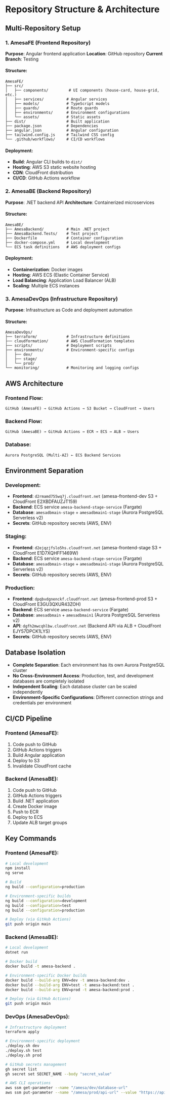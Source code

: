 # Repository Structure & Architecture

## Multi-Repository Setup

### 1. **AmesaFE** (Frontend Repository)
**Purpose**: Angular frontend application
**Location**: GitHub repository
**Current Branch**: Testing

#### Structure:
```
AmesaFE/
├── src/
│   ├── components/         # UI components (house-card, house-grid, etc.)
│   ├── services/          # Angular services
│   ├── models/            # TypeScript models
│   ├── guards/            # Route guards
│   ├── environments/      # Environment configurations
│   └── assets/            # Static assets
├── dist/                  # Built application
├── package.json           # Dependencies
├── angular.json           # Angular configuration
├── tailwind.config.js     # Tailwind CSS config
└── .github/workflows/     # CI/CD workflows
```

#### Deployment:
- **Build**: Angular CLI builds to `dist/`
- **Hosting**: AWS S3 static website hosting
- **CDN**: CloudFront distribution
- **CI/CD**: GitHub Actions workflow

### 2. **AmesaBE** (Backend Repository)
**Purpose**: .NET backend API
**Architecture**: Containerized microservices

#### Structure:
```
AmesaBE/
├── AmesaBackend/          # Main .NET project
├── AmesaBackend.Tests/    # Test project
├── Dockerfile             # Container configuration
├── docker-compose.yml     # Local development
└── ECS task definitions   # AWS deployment configs
```

#### Deployment:
- **Containerization**: Docker images
- **Hosting**: AWS ECS (Elastic Container Service)
- **Load Balancing**: Application Load Balancer (ALB)
- **Scaling**: Multiple ECS instances

### 3. **AmesaDevOps** (Infrastructure Repository)
**Purpose**: Infrastructure as Code and deployment automation

#### Structure:
```
AmesaDevOps/
├── terraform/             # Infrastructure definitions
├── cloudformation/        # AWS CloudFormation templates
├── scripts/               # Deployment scripts
├── environments/          # Environment-specific configs
│   ├── dev/
│   ├── stage/
│   └── prod/
└── monitoring/            # Monitoring and logging configs
```

## AWS Architecture

### Frontend Flow:
```
GitHub (AmesaFE) → GitHub Actions → S3 Bucket → CloudFront → Users
```

### Backend Flow:
```
GitHub (AmesaBE) → GitHub Actions → ECR → ECS → ALB → Users
```

### Database:
```
Aurora PostgreSQL (Multi-AZ) ← ECS Backend Services
```

## Environment Separation

### Development:
- **Frontend**: `d2rmamd755wq7j.cloudfront.net` (amesa-frontend-dev S3 + CloudFront E2XBDFAUZJT159)
- **Backend**: ECS service `amesa-backend-stage-service` (Fargate)
- **Database**: `amesadbmain-stage` + `amesadbmain1-stage` (Aurora PostgreSQL Serverless v2)
- **Secrets**: GitHub repository secrets (AWS, ENV)

### Staging:
- **Frontend**: `d2ejqzjfslo5hs.cloudfront.net` (amesa-frontend-stage S3 + CloudFront E1D7XQHFF1469W)
- **Backend**: ECS service `amesa-backend-stage-service` (Fargate)
- **Database**: `amesadbmain-stage` + `amesadbmain1-stage` (Aurora PostgreSQL Serverless v2)
- **Secrets**: GitHub repository secrets (AWS, ENV)

### Production:
- **Frontend**: `dpqbvdgnenckf.cloudfront.net` (amesa-frontend-prod S3 + CloudFront E3GU3QXUR43ZOH)
- **Backend**: ECS service `amesa-backend-service` (Fargate)
- **Database**: `amesadbmain` + `amesadbmain1` (Aurora PostgreSQL Serverless v2)
- **API**: `dgfh2mwcqhlbw.cloudfront.net` (Backend API via ALB + CloudFront EJY57DPCK1LYS)
- **Secrets**: GitHub repository secrets (AWS, ENV)

## Database Isolation
- **Complete Separation**: Each environment has its own Aurora PostgreSQL cluster
- **No Cross-Environment Access**: Production, test, and development databases are completely isolated
- **Independent Scaling**: Each database cluster can be scaled independently
- **Environment-Specific Configurations**: Different connection strings and credentials per environment

## CI/CD Pipeline

### Frontend (AmesaFE):
1. Code push to GitHub
2. GitHub Actions triggers
3. Build Angular application
4. Deploy to S3
5. Invalidate CloudFront cache

### Backend (AmesaBE):
1. Code push to GitHub
2. GitHub Actions triggers
3. Build .NET application
4. Create Docker image
5. Push to ECR
6. Deploy to ECS
7. Update ALB target groups

## Key Commands

### Frontend (AmesaFE):
```bash
# Local development
npm install
ng serve

# Build
ng build --configuration=production

# Environment-specific builds
ng build --configuration=development
ng build --configuration=test
ng build --configuration=production

# Deploy (via GitHub Actions)
git push origin main
```

### Backend (AmesaBE):
```bash
# Local development
dotnet run

# Docker build
docker build -t amesa-backend .

# Environment-specific Docker builds
docker build --build-arg ENV=dev -t amesa-backend:dev .
docker build --build-arg ENV=test -t amesa-backend:test .
docker build --build-arg ENV=prod -t amesa-backend:prod .

# Deploy (via GitHub Actions)
git push origin main
```

### DevOps (AmesaDevOps):
```bash
# Infrastructure deployment
terraform apply

# Environment-specific deployment
./deploy.sh dev
./deploy.sh test
./deploy.sh prod

# GitHub secrets management
gh secret list
gh secret set SECRET_NAME --body "secret_value"

# AWS CLI operations
aws ssm get-parameter --name "/amesa/dev/database-url"
aws ssm put-parameter --name "/amesa/prod/api-url" --value "https://api.amesa.com"
```
